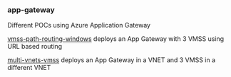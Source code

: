 ### app-gateway
Different POCs using Azure Application Gateway

[vmss-path-routing-windows](vmss-path-routing-windows) deploys an App Gateway with 3 VMSS using
URL based routing

[multi-vnets-vmss](multi-vnets-vmss-arm) deploys an App Gateway in a VNET and 3 VMSS in a different VNET